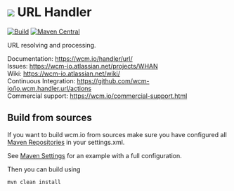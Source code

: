 <img src="https://wcm.io/images/favicon-16@2x.png"/> URL Handler
======
[![Build](https://github.com/wcm-io/io.wcm.handler.url/workflows/Build/badge.svg?branch=develop)](https://github.com/wcm-io/io.wcm.handler.url/actions?query=workflow%3ABuild+branch%3Adevelop)
[![Maven Central](https://maven-badges.herokuapp.com/maven-central/io.wcm/io.wcm.handler.url/badge.svg)](https://maven-badges.herokuapp.com/maven-central/io.wcm/io.wcm.handler.url)

URL resolving and processing.

Documentation: https://wcm.io/handler/url/<br/>
Issues: https://wcm-io.atlassian.net/projects/WHAN<br/>
Wiki: https://wcm-io.atlassian.net/wiki/<br/>
Continuous Integration: https://github.com/wcm-io/io.wcm.handler.url/actions<br/>
Commercial support: https://wcm.io/commercial-support.html


## Build from sources

If you want to build wcm.io from sources make sure you have configured all [Maven Repositories](https://wcm.io/maven.html) in your settings.xml.

See [Maven Settings](https://github.com/wcm-io/io.wcm.handler.url/blob/develop/.maven-settings.xml) for an example with a full configuration.

Then you can build using

```
mvn clean install
```
